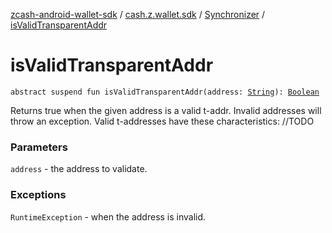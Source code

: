 [zcash-android-wallet-sdk](../../index.md) / [cash.z.wallet.sdk](../index.md) / [Synchronizer](index.md) / [isValidTransparentAddr](./is-valid-transparent-addr.md)

# isValidTransparentAddr

`abstract suspend fun isValidTransparentAddr(address: `[`String`](https://kotlinlang.org/api/latest/jvm/stdlib/kotlin/-string/index.html)`): `[`Boolean`](https://kotlinlang.org/api/latest/jvm/stdlib/kotlin/-boolean/index.html)

Returns true when the given address is a valid t-addr. Invalid addresses will throw an
exception. Valid t-addresses have these characteristics: //TODO

### Parameters

`address` - the address to validate.

### Exceptions

`RuntimeException` - when the address is invalid.
